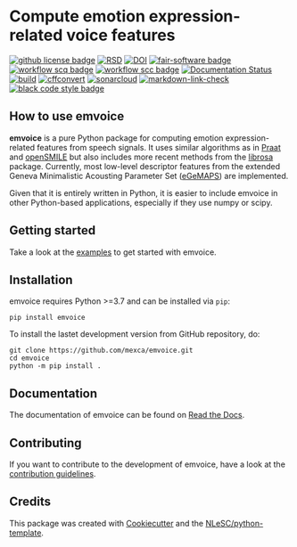 # Compute emotion expression-related voice features

[![github license badge](https://img.shields.io/github/license/mexca/emvoice)](https://github.com/mexca/emvoice)
[![RSD](https://img.shields.io/badge/rsd-emvoice-00a3e3.svg)](https://www.research-software.nl/software/emvoice)
[![DOI](https://zenodo.org/badge/665993095.svg)](https://zenodo.org/badge/latestdoi/665993095)
[![fair-software badge](https://img.shields.io/badge/fair--software.eu-%E2%97%8F%20%20%E2%97%8F%20%20%E2%97%8F%20%20%E2%97%8F%20%20%E2%97%8B-yellow)](https://fair-software.eu)
[![workflow scq badge](https://sonarcloud.io/api/project_badges/measure?project=mexca_emvoice&metric=alert_status)](https://sonarcloud.io/dashboard?id=mexca_emvoice)
[![workflow scc badge](https://sonarcloud.io/api/project_badges/measure?project=mexca_emvoice&metric=coverage)](https://sonarcloud.io/dashboard?id=mexca_emvoice)
[![Documentation Status](https://readthedocs.org/projects/emvoice/badge/?version=latest)](https://emvoice.readthedocs.io/en/latest/?badge=latest)
[![build](https://github.com/mexca/emvoice/actions/workflows/build.yml/badge.svg)](https://github.com/mexca/emvoice/actions/workflows/build.yml)
[![cffconvert](https://github.com/mexca/emvoice/actions/workflows/cffconvert.yml/badge.svg)](https://github.com/mexca/emvoice/actions/workflows/cffconvert.yml)
[![sonarcloud](https://github.com/mexca/emvoice/actions/workflows/sonarcloud.yml/badge.svg)](https://github.com/mexca/emvoice/actions/workflows/sonarcloud.yml)
[![markdown-link-check](https://github.com/mexca/emvoice/actions/workflows/markdown-link-check.yml/badge.svg)](https://github.com/mexca/emvoice/actions/workflows/markdown-link-check.yml)
[![black code style badge](https://img.shields.io/badge/code%20style-black-000000.svg)](https://github.com/psf/black)

## How to use emvoice

**emvoice** is a pure Python package for computing emotion expression-related features from speech signals. It uses similar algorithms as in [Praat](https://www.praat.org) and [openSMILE](https://github.com/audeering/opensmile/) but also includes more recent methods from the [librosa](https://librosa.org/doc/latest/index.html) package. Currently, most low-level descriptor features from the extended Geneva Minimalistic Acousting Parameter Set ([eGeMAPS](https://ieeexplore.ieee.org/stamp/stamp.jsp?arnumber=7160715)) are implemented.

Given that it is entirely written in Python, it is easier to include emvoice in other Python-based applications, especially if they use numpy or scipy.

## Getting started

Take a look at the [examples](https://emvoice.readthedocs.io/en/latest/examples.html) to get started with emvoice.

## Installation

emvoice requires Python >=3.7 and can be installed via `pip`:

```console
pip install emvoice
```

To install the lastet development version from GitHub repository, do:

```console
git clone https://github.com/mexca/emvoice.git
cd emvoice
python -m pip install .
```

## Documentation

The documentation of emvoice can be found on [Read the Docs](https://emvoice.readthedocs.io/en/latest/index.html).

## Contributing

If you want to contribute to the development of emvoice,
have a look at the [contribution guidelines](CONTRIBUTING.md).

## Credits

This package was created with [Cookiecutter](https://github.com/audreyr/cookiecutter) and the [NLeSC/python-template](https://github.com/NLeSC/python-template).
